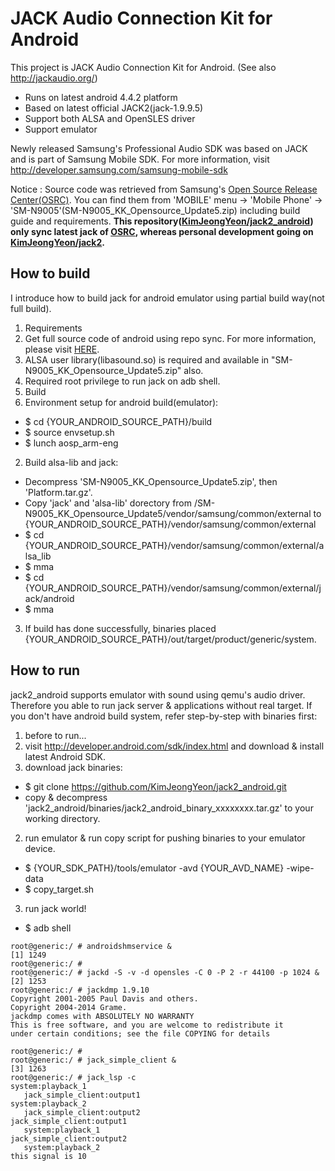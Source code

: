 JACK Audio Connection Kit for Android
====
This project is JACK Audio Connection Kit for Android. (See also http://jackaudio.org/)
 - Runs on latest android 4.4.2 platform
 - Based on latest official JACK2(jack-1.9.9.5)
 - Support both ALSA and OpenSLES driver
 - Support emulator

Newly released Samsung's Professional Audio SDK was based on JACK and is part of Samsung Mobile SDK.
For more information, visit http://developer.samsung.com/samsung-mobile-sdk

Notice :
Source code was retrieved from Samsung's <A HREF="http://opensource.samsung.com">Open Source Release Center(OSRC)</A>.
You can find them from 'MOBILE' menu -> 'Mobile Phone' -> 'SM-N9005'(SM-N9005\_KK\_Opensource\_Update5.zip) including build guide and requirements.
<B>This repository(<A HREF="https://github.com/KimJeongYeon/jack2_android">KimJeongYeon/jack2_android</A>) only sync latest jack of <A HREF="http://opensource.samsung.com">OSRC</A>, whereas personal development going on <A HREF="https://github.com/KimJeongYeon/jack2">KimJeongYeon/jack2</A>.</B>

How to build
----
I introduce how to build jack for android emulator using partial build way(not full build).
 1. Requirements
  1. Get full source code of android using repo sync. For more information, please visit <A HREF="http://source.android.com/source/building.html">HERE</A>.
  2. ALSA user library(libasound.so) is required and available in "SM-N9005\_KK\_Opensource\_Update5.zip" also.
  3. Required root privilege to run jack on adb shell.
 2. Build
  1. Environment setup for android build(emulator):
   - $ cd {YOUR_ANDROID_SOURCE_PATH}/build
   - $ source envsetup.sh
   - $ lunch aosp_arm-eng
  2. Build alsa-lib and jack:
   - Decompress 'SM-N9005\_KK\_Opensource\_Update5.zip', then 'Platform.tar.gz'.
   - Copy 'jack' and 'alsa-lib' dorectory from /SM-N9005\_KK\_Opensource\_Update5/vendor/samsung/common/external to {YOUR_ANDROID_SOURCE_PATH}/vendor/samsung/common/external
   - $ cd {YOUR_ANDROID_SOURCE_PATH}/vendor/samsung/common/external/alsa_lib
   - $ mma
   - $ cd {YOUR_ANDROID_SOURCE_PATH}/vendor/samsung/common/external/jack/android
   - $ mma
 3. If build has done successfully, binaries placed {YOUR_ANDROID_SOURCE_PATH}/out/target/product/generic/system. 

How to run
----
jack2_android supports emulator with sound using qemu's audio driver. Therefore you able to run jack server & applications without real target. If you don't have android build system, refer step-by-step with binaries first:
 1. before to run...
  1. visit http://developer.android.com/sdk/index.html and download & install latest Android SDK.
  2. download jack binaries:
   - $ git clone https://github.com/KimJeongYeon/jack2_android.git
   - copy & decompress 'jack2\_android/binaries/jack2\_android\_binary_xxxxxxxx.tar.gz' to your working directory.
 2. run emulator & run copy script for pushing binaries to your emulator device.
  - $ {YOUR_SDK_PATH}/tools/emulator -avd {YOUR\_AVD\_NAME} -wipe-data
  - $ copy_target.sh
 3. run jack world!
  - $ adb shell
```
root@generic:/ # androidshmservice &
[1] 1249
root@generic:/ # 
root@generic:/ # jackd -S -v -d opensles -C 0 -P 2 -r 44100 -p 1024 &
[2] 1253
root@generic:/ # jackdmp 1.9.10
Copyright 2001-2005 Paul Davis and others.
Copyright 2004-2014 Grame.
jackdmp comes with ABSOLUTELY NO WARRANTY
This is free software, and you are welcome to redistribute it
under certain conditions; see the file COPYING for details

root@generic:/ # 
root@generic:/ # jack_simple_client &
[3] 1263
root@generic:/ # jack_lsp -c
system:playback_1
   jack_simple_client:output1
system:playback_2
   jack_simple_client:output2
jack_simple_client:output1
   system:playback_1
jack_simple_client:output2
   system:playback_2
this signal is 10 
```
